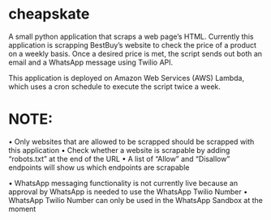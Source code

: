# cheapskate

A small python application that scraps a web page’s HTML. Currently this application is scrapping BestBuy’s website to check the price of a product on a weekly basis. Once a desired price is met, the script sends out both an email and a WhatsApp message using Twilio API. 

This application is deployed on Amazon Web Services (AWS) Lambda, which uses a cron schedule to execute the script twice a week. 

# NOTE:
 • Only websites that are allowed to be scrapped should be scrapped with this application
 • Check whether a website is scrapable by adding “robots.txt” at the end of the URL
 • A list of “Allow” and “Disallow” endpoints will show us which endpoints are scrapable
 
 • WhatsApp messaging functionality is not currently live because an approval by WhatsApp is needed to use the WhatsApp Twilio Number
 • WhatsApp Twilio Number can only be used in the WhatsApp Sandbox at the moment
